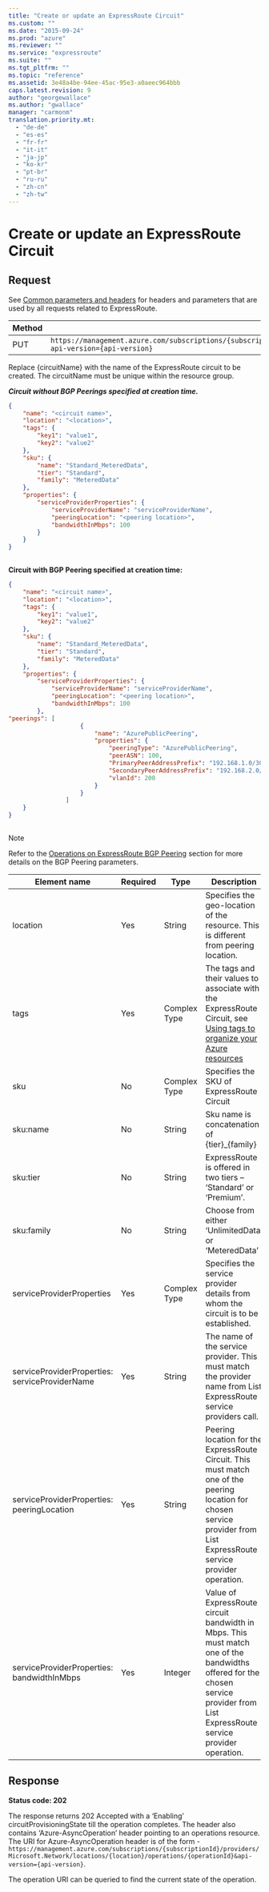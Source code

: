 ```yaml
---
title: "Create or update an ExpressRoute Circuit"
ms.custom: ""
ms.date: "2015-09-24"
ms.prod: "azure"
ms.reviewer: ""
ms.service: "expressroute"
ms.suite: ""
ms.tgt_pltfrm: ""
ms.topic: "reference"
ms.assetid: 3e48a4be-94ee-45ac-95e3-a0aeec964bbb
caps.latest.revision: 9
author: "georgewallace"
ms.author: "gwallace"
manager: "carmonm"
translation.priority.mt: 
  - "de-de"
  - "es-es"
  - "fr-fr"
  - "it-it"
  - "ja-jp"
  - "ko-kr"
  - "pt-br"
  - "ru-ru"
  - "zh-cn"
  - "zh-tw"
---
```

# Create or update an ExpressRoute Circuit
## Request  
 See [Common parameters and headers](index.md#bk_common) for headers and parameters that are used by all requests related to ExpressRoute.  
  
|Method|Request URI|  
|------------|-----------------|  
|PUT|`https://management.azure.com/subscriptions/{subscriptionId}/resourceGroups/{resourceGroupName}/providers/Microsoft.Network/expressRouteCircuits/{circuitName}?api-version={api-version}`|  
  
 Replace {circuitName} with the name of the ExpressRoute circuit to be created.  The circuitName must be unique within the resource group.  
  
 ***Circuit without BGP Peerings specified at creation time.***  
  
```json  
{  
    "name": "<circuit name>",  
    "location": "<location>",  
    "tags": {  
        "key1": "value1",  
        "key2": "value2"  
    },  
    "sku": {  
        "name": "Standard_MeteredData",  
        "tier": "Standard",  
        "family": "MeteredData"  
    },  
    "properties": {  
        "serviceProviderProperties": {  
            "serviceProviderName": "serviceProviderName",  
            "peeringLocation": "<peering location>",  
            "bandwidthInMbps": 100  
        }  
    }  
}  
  
```  
  
 **Circuit with BGP Peering specified at creation time:**  
  
```json 
{  
    "name": "<circuit name>",  
    "location": "<location>",  
    "tags": {  
        "key1": "value1",  
        "key2": "value2"  
    },  
    "sku": {  
        "name": "Standard_MeteredData",  
        "tier": "Standard",  
        "family": "MeteredData"  
    },  
    "properties": {  
        "serviceProviderProperties": {  
            "serviceProviderName": "serviceProviderName",  
            "peeringLocation": "<peering location>",  
            "bandwidthInMbps": 100  
        },  
"peerings": [  
                    {  
                        "name": "AzurePublicPeering",  
                        "properties": {  
                            "peeringType": "AzurePublicPeering",  
                            "peerASN": 100,  
                            "PrimaryPeerAddressPrefix": "192.168.1.0/30",  
                            "SecondaryPeerAddressPrefix": "192.168.2.0/30",  
                            "vlanId": 200  
                        }  
                    }  
                ]  
    }  
}  
  
```  
  
> [!NOTE]
>  Refer to the [Operations on ExpressRoute BGP Peering](operations-on-expressroute-bgp-peering.md) section for more details on the BGP Peering parameters.  
  
|Element name|Required|Type|Description|  
|------------------|--------------|----------|-----------------|  
|location|Yes|String|Specifies the geo-location of the resource. This is different from peering location.|  
|tags|Yes|Complex Type|The tags and their values to associate with the ExpressRoute Circuit, see [Using tags to organize your Azure resources](https://azure.microsoft.com/documentation/articles/resource-group-using-tags/)|  
|sku|No|Complex Type|Specifies the SKU of ExpressRoute Circuit|  
|sku:name|No|String|Sku name is concatenation of {tier}_{family}|  
|sku:tier|No|String|ExpressRoute is offered in two tiers – ‘Standard’ or ‘Premium’.|  
|sku:family|No|String|Choose from either ‘UnlimitedData’ or ‘MeteredData’|  
|serviceProviderProperties|Yes|Complex Type|Specifies the service provider details from whom the circuit is to be established.|  
|serviceProviderProperties: serviceProviderName|Yes|String|The name of the service provider. This must match the provider name from List ExpressRoute service providers call.|  
|serviceProviderProperties: peeringLocation|Yes|String|Peering location for the ExpressRoute Circuit. This must match one of the peering location for chosen service provider from List ExpressRoute service provider operation.|  
|serviceProviderProperties: bandwidthInMbps|Yes|Integer|Value of ExpressRoute circuit bandwidth in Mbps. This must match one of the bandwidths offered for the chosen service provider from List ExpressRoute service provider operation.|  
  
## Response  
 **Status code: 202**  
  
 The response returns 202 Accepted with a ‘Enabling’ circuitProvisioningState till the operation completes. The header also contains ‘Azure-AsyncOperation’ header pointing to an operations resource. The URI for Azure-AsyncOperation header is of the form -  `https://management.azure.com/subscriptions/{subscriptionId}/providers/Microsoft.Network/locations/{location}/operations/{operationId}&api-version={api-version}`.  
  
 The operation URI can be queried to find the current state of the operation.